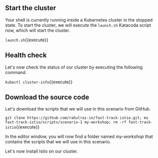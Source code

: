 ## Start the cluster

Your shell is currently running inside a Kubernetes cluster in the stopped state. To start the cluster, we will execute the `launch.sh` Katacoda script now, which will start the cluster.

`launch.sh`{{execute}}

## Health check

Let's now check the status of our cluster by executing the following command.

`kubectl cluster-info`{{execute}}

## Download the source code

Let's download the scripts that we will use in this scenario from GitHub.

`git clone https://github.com/rahulrai-in/fast-track-istio.git; mv fast-track-istio/scripts/scenario-1 my-workshop; rm -rf fast-track-istio`{{execute}}

In the editor window, you will now find a folder named _my-workshop_ that contains the scripts that we will use in this scenario.

Let's now install Istio on our cluster.
